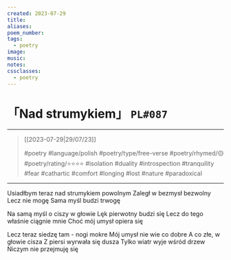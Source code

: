 ```yaml
---
created: 2023-07-29
title:
aliases:
poem_number:
tags:
  - poetry
image:
music:
notes:
cssclasses:
  - poetry
---
```

# 「Nad strumykiem」 `PL#087`

---

> [[2023-07-29|29/07/23]]
> 
> #poetry 
> #language/polish 
> #poetry/type/free-verse 
> #poetry/rhymed/🟡 
> #poetry/rating/⭐⭐⭐⭐ 
> #isolation #duality #introspection #tranquility #fear #cathartic #comfort #longing #lost #nature #paradoxical 

---

Usiadłbym teraz nad strumykiem powolnym
Zaległ w bezmysł bezwolny
Lecz nie mogę
Sama myśl budzi trwogę

Na samą myśl o ciszy w głowie
Lęk pierwotny budzi się
Lecz do tego właśnie ciągnie mnie
Choć mój umysł opiera się

Lecz teraz siedzę tam - nogi mokre
Mój umysł nie wie co dobre
A co złe, w głowie cisza
Z piersi wyrwała się dusza
Tylko wiatr wyje wśród drzew
Niczym nie przejmuję się